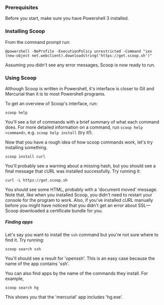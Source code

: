 ### Prerequisites
Before you start, make sure you have Powershell 3 installed. 

### Installing Scoop
From the command prompt run:

    @powershell -NoProfile -ExecutionPolicy unrestricted -Command "iex (new-object net.webclient).downloadstring('https://get.scoop.sh')"

Assuming you didn't see any error messages, Scoop is now ready to run.

### Using Scoop
Although Scoop is written in Powershell, it's interface is closer to Git and Mercurial than it is to most Powershell programs.

To get an overview of Scoop's interface, run:

    scoop help

You'll see a list of commands with a brief summary of what each command does. For more detailed information on a command, run `scoop help <command>`, e.g. `scoop help install` (try it!).

Now that you have a rough idea of how scoop commands work, let's try installing something.

    scoop install curl

You'll probably see a warning about a missing hash, but you should see a final message that cURL was installed successfully. Try running it:

    curl -L https://get.scoop.sh

You should see some HTML, probably with a 'document moved' message. Note that, like when you installed Scoop, you didn't need to restart your console for the program to work. Also, if you've installed cURL manually before you might have noticed that you didn't get an error about SSL—Scoop downloaded a certificate bundle for you.

##### Finding apps
Let's say you want to install the `ssh` command but you're not sure where to find it. Try running:
    
    scoop search ssh

You'll should see a result for 'openssh'. This is an easy case because the name of the app contains 'ssh'.

You can also find apps by the name of the commands they install. For example,

    scoop search hg

This shows you that the 'mercurial' app includes 'hg.exe'.